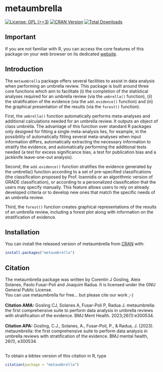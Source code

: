 
<!-- README.md is generated from README.Rmd. Please edit that file -->

# metaumbrella

<!-- badges: start -->

[![License: GPL
(\>=3)](https://img.shields.io/badge/license-GPL-red)](https://www.gnu.org/licenses/gpl-3.0.html)
[![CRAN
Version](https://www.r-pkg.org/badges/version/metaumbrella)](https://cran.r-project.org/package=metaumbrella)
[![Total
Downloads](https://cranlogs.r-pkg.org/badges/grand-total/metaumbrella)](https://cranlogs.r-pkg.org/badges/grand-total/metaumbrella)
<!-- badges: end -->

## Important

If you are not familiar with R, you can access the core features of this
package on your web browser on its dedicated
[website](https://www.metaumbrella.org/).

## Introduction

The `metaumbrella` package offers several facilities to assist in data
analysis when performing an umbrella review. This package is built
around three core functions which aim to facilitate (i) the completion
of the statistical analyses required for an umbrella review (via the
`umbrella()` function), (ii) the stratification of the evidence (via the
`add.evidence()` function) and (iii) the graphical presentation of the
results (via the `forest()` function).

First, the `umbrella()` function automatically performs meta-analyses
and additional calculations needed for an umbrella review. It outputs an
object of class umbrella. The advantage of this function over standard R
packages only designed for fitting a single meta-analysis lies, for
example, in the possibility of automatically fitting several
meta-analyses when input information differs, automatically extracting
the necessary information to stratify the evidence, and automatically
performing the additional tests needed (a test for excess significance
bias, a test for publication bias and a jackknife leave-one-out
analysis).

Second, the `add.evidence()` function stratifies the evidence generated
by the umbrella() function according to a set of pre-specified
classifications (the classification proposed by Prof. Ioannidis or an
algorithmic version of GRADE classification), or according to a
personalized classification that the users may specify manually. This
feature allows users to rely on already developed criteria or to develop
new ones that match the specific needs of an umbrella review.

Third, the `forest()` function creates graphical representations of the
results of an umbrella review, including a forest plot along with
information on the stratification of evidence.

## Installation

You can install the released version of metaumbrella from
[CRAN](https://CRAN.R-project.org) with:

``` r
install.packages("metaumbrella")
```

## Citation

The metaumbrella package was written by Corentin J Gosling, Aleix
Solanes, Paolo Fusar-Poli and Joaquim Radua. It is licensed under the
GNU General Public License. <br>You can use metaumbrella for free… but
please cite our work ;-) <br><br> <b>Citation AMA:</b> Gosling CJ,
Solanes A, Fusar-Poli P, Radua J. metaumbrella: the first comprehensive
suite to perform data analysis in umbrella reviews with stratification
of the evidence. BMJ Ment Health. 2023;26(1):e300534.<br><br>
<b>Citation APA:</b> Gosling, C.J., Solanes, A., Fusar-Poli, P., &
Radua, J. (2023). metaumbrella: the first comprehensive suite to perform
data analysis in umbrella reviews with stratification of the evidence.
BMJ mental health, 26(1), e300534.<br><br>

To obtain a bibtex version of this citation in R, type

``` r
citation(package = "metaumbrella")
```
